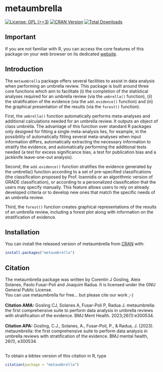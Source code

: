 
<!-- README.md is generated from README.Rmd. Please edit that file -->

# metaumbrella

<!-- badges: start -->

[![License: GPL
(\>=3)](https://img.shields.io/badge/license-GPL-red)](https://www.gnu.org/licenses/gpl-3.0.html)
[![CRAN
Version](https://www.r-pkg.org/badges/version/metaumbrella)](https://cran.r-project.org/package=metaumbrella)
[![Total
Downloads](https://cranlogs.r-pkg.org/badges/grand-total/metaumbrella)](https://cranlogs.r-pkg.org/badges/grand-total/metaumbrella)
<!-- badges: end -->

## Important

If you are not familiar with R, you can access the core features of this
package on your web browser on its dedicated
[website](https://www.metaumbrella.org/).

## Introduction

The `metaumbrella` package offers several facilities to assist in data
analysis when performing an umbrella review. This package is built
around three core functions which aim to facilitate (i) the completion
of the statistical analyses required for an umbrella review (via the
`umbrella()` function), (ii) the stratification of the evidence (via the
`add.evidence()` function) and (iii) the graphical presentation of the
results (via the `forest()` function).

First, the `umbrella()` function automatically performs meta-analyses
and additional calculations needed for an umbrella review. It outputs an
object of class umbrella. The advantage of this function over standard R
packages only designed for fitting a single meta-analysis lies, for
example, in the possibility of automatically fitting several
meta-analyses when input information differs, automatically extracting
the necessary information to stratify the evidence, and automatically
performing the additional tests needed (a test for excess significance
bias, a test for publication bias and a jackknife leave-one-out
analysis).

Second, the `add.evidence()` function stratifies the evidence generated
by the umbrella() function according to a set of pre-specified
classifications (the classification proposed by Prof. Ioannidis or an
algorithmic version of GRADE classification), or according to a
personalized classification that the users may specify manually. This
feature allows users to rely on already developed criteria or to develop
new ones that match the specific needs of an umbrella review.

Third, the `forest()` function creates graphical representations of the
results of an umbrella review, including a forest plot along with
information on the stratification of evidence.

## Installation

You can install the released version of metaumbrella from
[CRAN](https://CRAN.R-project.org) with:

``` r
install.packages("metaumbrella")
```

## Citation

The metaumbrella package was written by Corentin J Gosling, Aleix
Solanes, Paolo Fusar-Poli and Joaquim Radua. It is licensed under the
GNU General Public License. <br>You can use metaumbrella for free… but
please cite our work ;-) <br><br> <b>Citation AMA:</b> Gosling CJ,
Solanes A, Fusar-Poli P, Radua J. metaumbrella: the first comprehensive
suite to perform data analysis in umbrella reviews with stratification
of the evidence. BMJ Ment Health. 2023;26(1):e300534.<br><br>
<b>Citation APA:</b> Gosling, C.J., Solanes, A., Fusar-Poli, P., &
Radua, J. (2023). metaumbrella: the first comprehensive suite to perform
data analysis in umbrella reviews with stratification of the evidence.
BMJ mental health, 26(1), e300534.<br><br>

To obtain a bibtex version of this citation in R, type

``` r
citation(package = "metaumbrella")
```
